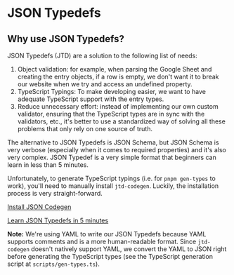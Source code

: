 # JSON Typedefs

## Why use JSON Typedefs?

JSON Typedefs (JTD) are a solution to the following list of needs:

1. Object validation: for example, when parsing the Google Sheet and creating the entry objects, if a row is empty, we don't want it to break our website when we try and access an undefined property.
2. TypeScript Typings: To make developing easier, we want to have adequate TypeScript support with the entry types.
3. Reduce unnecessary effort: instead of implementing our own custom validator, ensuring that the TypeScript types are in sync with the validators, etc., it's better to use a standardized way of solving all these problems that only rely on one source of truth.

The alternative to JSON Typedefs is JSON Schema, but JSON Schema is very verbose (especially when it comes to required properties) and it's also very complex. JSON Typedef is a very simple format that beginners can learn in less than 5 minutes.

Unfortunately, to generate TypeScript typings (i.e. for `pnpm gen-types` to work), you'll need to manually install `jtd-codegen`. Luckily, the installation process is very straight-forward.

[Install JSON Codegen](https://jsontypedef.com/docs/jtd-codegen/#installing-jtd-codegen)

[Learn JSON Typedefs in 5 minutes](https://jsontypedef.com/docs/jtd-in-5-minutes/)

**Note:** We're using YAML to write our JSON Typedefs because YAML supports comments and is a more human-readable format. Since `jtd-codegen` doesn't natively support YAML, we convert the YAML to JSON right before generating the TypeScript types (see the TypeScript generation script at `scripts/gen-types.ts`).
